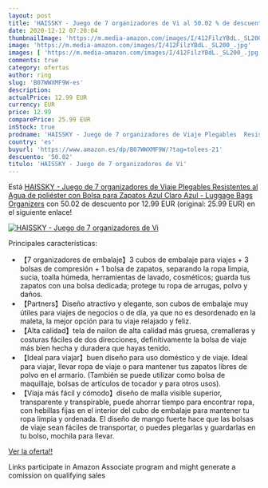 ```yaml
---
layout: post
title: 'HAISSKY - Juego de 7 organizadores de Vi al 50.02 % de descuento'
date: 2020-12-12 07:20:04
thumbnailImage: 'https://m.media-amazon.com/images/I/412FilzYBdL._SL200_.jpg'
image: 'https://m.media-amazon.com/images/I/412FilzYBdL._SL200_.jpg'
images: [ 'https://m.media-amazon.com/images/I/412FilzYBdL._SL200_.jpg' ]
comments: true
category: ofertas
author: ring
slug: 'B07WWXMF9W-es'
description:
actualPrice: 12.99 EUR
currency: EUR
price: 12.99
comparePrice: 25.99 EUR
inStock: true
prodname: 'HAISSKY - Juego de 7 organizadores de Viaje Plegables  Resistentes al Agua  de poliéster  con Bolsa para Zapatos  Azul Claro  Azul  - Luggage Bags Organizers'
country: 'es'
buyurl: 'https://www.amazon.es/dp/B07WWXMF9W/?tag=tolees-21'
descuento: '50.02'
titulo: 'HAISSKY - Juego de 7 organizadores de Vi'
---
```


Está [HAISSKY - Juego de 7 organizadores de Viaje Plegables  Resistentes al Agua  de poliéster  con Bolsa para Zapatos  Azul Claro  Azul  - Luggage Bags Organizers](https://www.amazon.es/dp/B07WWXMF9W/?tag=tolees-21) con 50.02 de descuento por 12.99 EUR (original: 25.99 EUR) en el siguiente enlace!

[![HAISSKY - Juego de 7 organizadores de Vi](https://m.media-amazon.com/images/I/412FilzYBdL._SL200_.jpg)](https://www.amazon.es/dp/B07WWXMF9W/?tag=tolees-21)

Principales características:

- 【7 organizadores de embalaje】3 cubos de embalaje para viajes + 3 bolsas de compresión + 1 bolsa de zapatos, separando la ropa limpia, sucia, toalla húmeda, herramientas de lavado, cosméticos; guarda tus zapatos con una bolsa dedicada; protege tu ropa de arrugas, polvo y daños.
- 【Partners】Diseño atractivo y elegante, son cubos de embalaje muy útiles para viajes de negocios o de día, ya que no es desordenado en la maleta, la mejor opción para tu viaje relajado y feliz.
- 【Alta calidad】tela de nailon de alta calidad más gruesa, cremalleras y costuras fáciles de dos direcciones, definitivamente la bolsa de viaje más bien hecha y duradera que hayas tenido.
- 【Ideal para viajar】buen diseño para uso doméstico y de viaje. Ideal para viajar, llevar ropa de viaje o para mantener tus zapatos libres de polvo en el armario. (También se puede utilizar como bolsa de maquillaje, bolsas de artículos de tocador y para otros usos).
- 【Viaja más fácil y cómodo】diseño de malla visible superior, transparente y transpirable, puede ahorrar tiempo para encontrar ropa, con hebillas fijas en el interior del cubo de embalaje para mantener tu ropa limpia y ordenada. El diseño de mango fuerte hace que las bolsas de viaje sean fáciles de transportar, o puedes plegarlas y guardarlas en tu bolso, mochila para llevar.

[Ver la oferta!!](https://www.amazon.es/dp/B07WWXMF9W/?tag=tolees-21)

Links participate in Amazon Associate program and might generate a comission on qualifying sales


